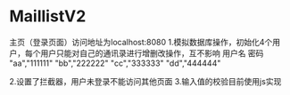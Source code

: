 # MaillistV2
主页（登录页面）访问地址为localhost:8080
1.模拟数据库操作，初始化4个用户，每个用户只能对自己的通讯录进行增删改操作，互不影响
用户名 密码
"aa","111111"
"bb","222222"
"cc","333333"
"dd","444444"
    
2.设置了拦截器，用户未登录不能访问其他页面
3.输入值的校验目前使用js实现
